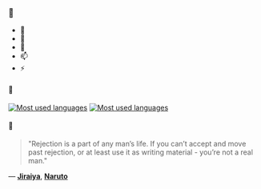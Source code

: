 ### 👋

- 🔭
- 🌱
- 💬
- 📫
- ⚡

#### 🧏

[![Most used languages](https://github-readme-stats-aynah.vercel.app/api/top-langs/?username=aynh&theme=solarized-dark&langs_count=6&layout=compact&hide_title=true)](https://github.com/anuraghazra/github-readme-stats#gh-dark-mode-only)
[![Most used languages](https://github-readme-stats-aynah.vercel.app/api/top-langs/?username=aynh&theme=solarized-light&langs_count=6&layout=compact&hide_title=true)](https://github.com/anuraghazra/github-readme-stats#gh-light-mode-only)

#### 💬

> "Rejection is a part of any man’s life. If you can’t accept and move past rejection, or at least use it as writing material - you’re not a real man."

&mdash; [**Jiraiya**](https://myanimelist.net/character.php?q=Jiraiya&cat=character), [**Naruto**](https://myanimelist.net/search/all?q=Naruto&cat=all)
